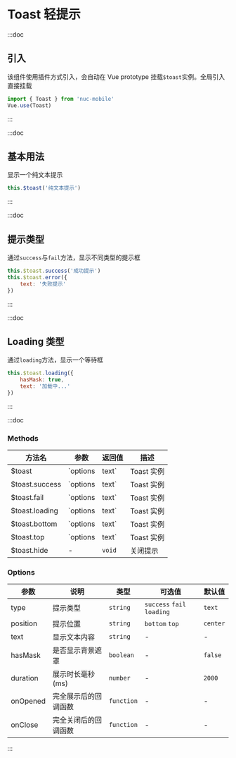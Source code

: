# Toast 轻提示

:::doc
## 引入
该组件使用插件方式引入，会自动在 Vue prototype 挂载`$toast`实例。全局引入直接挂载
```javascript
import { Toast } from 'nuc-mobile'
Vue.use(Toast)
```
:::

:::doc
## 基本用法
显示一个纯文本提示
```javascript
this.$toast('纯文本提示')
```
:::

:::doc
## 提示类型
通过`success`与`fail`方法，显示不同类型的提示框
```javascript
this.$toast.success('成功提示')
this.$toast.error({
    text: '失败提示'
})
```
:::

:::doc
## Loading 类型
通过`loading`方法，显示一个等待框
```javascript
this.$toast.loading({
    hasMask: true,
    text: '加载中...'
})
```
:::

:::doc
### Methods
| 方法名 | 参数 | 返回值 | 描述 |
| ---- | ---- | ---- | ---- |
| $toast | `options|text` | Toast 实例 | 展示提示 |
| $toast.success | `options|text` | Toast 实例 | 展示成功提示 |
| $toast.fail | `options|text` | Toast 实例 | 展示失败提示 |
| $toast.loading | `options|text` | Toast 实例 | 展示等待提示 |
| $toast.bottom | `options|text` | Toast 实例 | 在页面底部显示 |
| $toast.top | `options|text` | Toast 实例 | 在页面顶部显示 |
| $toast.hide | - | `void` | 关闭提示 |

### Options
| 参数 | 说明 | 类型 | 可选值 | 默认值 |
| ---- | ---- | ---- | ---- | ---- |
| type | 提示类型 | `string` | `success` `fail` `loading` | `text` |
| position | 提示位置 | `string` | `bottom` `top` | `center` |
| text | 显示文本内容 | `string` | - | - |
| hasMask | 是否显示背景遮罩 | `boolean` | - | `false` |
| duration | 展示时长毫秒(ms) | `number` | - | `2000` |
| onOpened | 完全展示后的回调函数 | `function` | - | - |
| onClose | 完全关闭后的回调函数 | `function` | - | - |
:::
